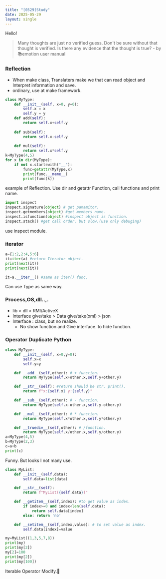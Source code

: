 ```yaml
---
title: "[0529]Study"
date: 2025-05-29
layout: single
---
```

Hello!
> Many thoughts are just no verified guess. Don't be sure without that thought is verified. Is there any evidence that the thought is true? - by 📚emotion user manual

### Reflection
- When make class,  Translaters make we that can read object and Interpret information and save.
- ordinary, use at make framework.
```py
class MyType:
    def __init__(self, x=0, y=0):
        self.x = x 
        self.y = y 
    def add(self):
        return self.x+self.y 
    
    def sub(self):
        return self.x-self.y 
    
    def mul(self):
        return self.x*self.y 
k=MyType(4,5)
for x in dir(MyType):
    if not x.startswith("__"):
        func=getattr(MyType,x)
        print(func.__name__)
        print(func(k))
```
example of Reflection.
Use dir and getattr Function, call functions and print name.
```py
import inspect
inspect.signature(object) # get pamamitor.
inspect.getmembers(object) #get members name.
inspect.isfunction(object) #inspect object is function.
inspect.stack() #get call order. but slow.(use only debuging)
```
use inspect module. 
### iterator
```py
a={1:2,2:4,5:6}
it=iter(a) #return Iterator object.
print(next(it))
print(next(it))

it=a.__iter__() #same as iter() func.
```
Can use Type as same way.
### Process,OS,dll..,.
- lib > dll > RMI/ActiveX
- Interface give/take > Data give/take(xml) > json
- Interface : class, but no realize.
  - No show function and Give interface. to hide function.

### Operator Duplicate Python
```py
class MyType:
    def __init__(self, x=0,y=0):
        self.x=x
        self.y=y

    def __add__(self,other): # + function.
        return MyType(self.x+other.x,self.y+other.y)

    def __str__(self): #return should be str. print().
        return f"x:{self.x} y:{self.y}"

    def __sub__(self,other): # - function.
        return MyType(self.x-other.x,self.y-other.y)

    def __mul__(self,other): # * function.
        return MyType(self.x*other.x,self.y*other.y)

    def __truediv__(self,other): # /function.
        return MyType(self.x/other.x,self.y/other.y)
a=MyType(4,5)
b=MyType(2,3)
c=a+b
print(c)
```
Funny. But looks I not many use.
```py
class MyList:
    def __init__(self,data):
        self.data=list(data)

    def __str__(self): 
        return f"MyList({self.data})"

    def __getitem__(self,index): #to get value as index.
        if index>=0 and index<len(self.data):
            return self.data[index]
        else: return 'no'

    def __setitem__(self,index,value): # to set value as index.
        self.data[index]=value

my=MyList((1,3,5,7,8))
print(my)
print(my[2])
my[2]=100
print(my[2])
print(my[100])
```
Iterable Operator Modify.🤣







